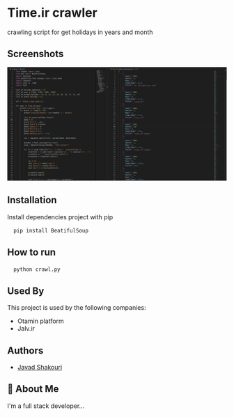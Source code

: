 
# Time.ir crawler

crawling script for get holidays in years and month


## Screenshots

![App Screenshot](https://github.com/JaShakouri/time.ir-crawling/blob/main/crawling-script.png)


## Installation

Install dependencies project with pip

```bash
  pip install BeatifulSoup
```
    
## How to run

```bash
  python crawl.py
```


## Used By

This project is used by the following companies:

- Otamin platform
- Jalv.ir


## Authors

- [Javad Shakouri](https://www.github.com/jashakouri)
## 🚀 About Me
I'm a full stack developer...


